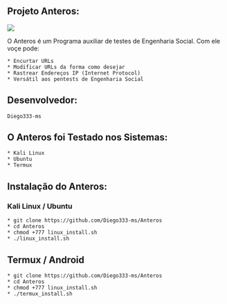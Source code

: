 ## Projeto Anteros:

<img src="https://imgur.com/Wj2tFmb"/>

O Anteros é um Programa auxiliar de testes de Engenharia Social. Com ele voçe pode:
```
* Encurtar URLs 
* Modificar URLs da forma como desejar
* Rastrear Endereços IP (Internet Protocol)
* Versátil aos pentests de Engenharia Social
```
## Desenvolvedor:

```
Diego333-ms
```

## O Anteros foi Testado nos Sistemas:

```
* Kali Linux
* Ubuntu
* Termux
```

## Instalação do Anteros:

### Kali Linux / Ubuntu 

```
* git clone https://github.com/Diego333-ms/Anteros
* cd Anteros
* chmod +777 linux_install.sh
* ./linux_install.sh
```

## Termux / Android

```
* git clone https://github.com/Diego333-ms/Anteros
* cd Anteros
* chmod +777 linux_install.sh
* ./termux_install.sh
```
